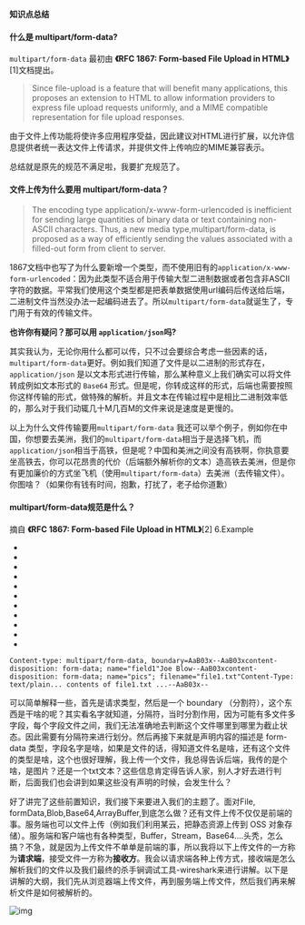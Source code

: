 **知识点总结**

#### 什么是 multipart/form-data?

`multipart/form-data` 最初由 **《RFC 1867: Form-based File Upload in HTML》**[1]文档提出。

> Since file-upload is a feature that will benefit many applications, this proposes an extension to HTML to allow information providers to express file upload requests uniformly, and a MIME compatible representation for file upload responses.

由于文件上传功能将使许多应用程序受益，因此建议对HTML进行扩展，以允许信息提供者统一表达文件上传请求，并提供文件上传响应的MIME兼容表示。

总结就是原先的规范不满足啦，我要扩充规范了。

#### 文件上传为什么要用 multipart/form-data？

> The encoding type application/x-www-form-urlencoded is inefficient for sending large quantities of binary data or text containing non-ASCII characters.  Thus, a new media type,multipart/form-data, is proposed as a way of efficiently sending the values associated with a filled-out form from client to server.

1867文档中也写了为什么要新增一个类型，而不使用旧有的`application/x-www-form-urlencoded`：因为此类型不适合用于传输大型二进制数据或者包含非ASCII字符的数据。平常我们使用这个类型都是把表单数据使用url编码后传送给后端，二进制文件当然没办法一起编码进去了。所以`multipart/form-data`就诞生了，专门用于有效的传输文件。

**也许你有疑问？那可以用 `application/json`吗?**

其实我认为，无论你用什么都可以传，只不过会要综合考虑一些因素的话，`multipart/form-data`更好。例如我们知道了文件是以二进制的形式存在，`application/json` 是以文本形式进行传输，那么某种意义上我们确实可以将文件转成例如文本形式的 `Base64` 形式。但是呢，你转成这样的形式，后端也需要按照你这样传输的形式，做特殊的解析。并且文本在传输过程中是相比二进制效率低的，那么对于我们动辄几十M几百M的文件来说是速度是更慢的。

以上为什么文件传输要用`multipart/form-data` 我还可以举个例子，例如你在中国，你想要去美洲，我们的`multipart/form-data`相当于是选择飞机，而`application/json`相当于高铁，但是呢？中国和美洲之间没有高铁啊，你执意要坐高铁去，你可以花昂贵的代价（后端额外解析你的文本）造高铁去美洲，但是你有更加廉价的方式坐飞机（使用`multipart/form-data`）去美洲（去传输文件）。你图啥？（如果你有钱有时间，抱歉，打扰了，老子给你道歉）

#### multipart/form-data规范是什么？

摘自 **《RFC 1867: Form-based File Upload in HTML》**[2] 6.Example

- 
- 
- 
- 
- 
- 
- 
- 
- 
- 
- 

```
Content-type: multipart/form-data, boundary=AaB03x--AaB03xcontent-disposition: form-data; name="field1"Joe Blow--AaB03xcontent-disposition: form-data; name="pics"; filename="file1.txt"Content-Type: text/plain... contents of file1.txt ...--AaB03x--
```

可以简单解释一些，首先是请求类型，然后是一个 boundary （分割符），这个东西是干啥的呢？其实看名字就知道，分隔符，当时分割作用，因为可能有多文件多字段，每个字段文件之间，我们无法准确地去判断这个文件哪里到哪里为截止状态。因此需要有分隔符来进行划分。然后再接下来就是声明内容的描述是 form-data 类型，字段名字是啥，如果是文件的话，得知道文件名是啥，还有这个文件的类型是啥，这个也很好理解，我上传一个文件，我总得告诉后端，我传的是个啥，是图片？还是一个txt文本？这些信息肯定得告诉人家，别人才好去进行判断，后面我们也会讲到如果这些没有声明的时候，会发生什么？

好了讲完了这些前置知识，我们接下来要进入我们的主题了。面对File, formData,Blob,Base64,ArrayBuffer,到底怎么做？还有文件上传不仅仅是前端的事。服务端也可以文件上传（例如我们利用某云，把静态资源上传到 OSS 对象存储）。服务端和客户端也有各种类型，Buffer，Stream，Base64....头秃，怎么搞？不急，就是因为上传文件不单单是前端的事，所以我将以下上传文件的一方称为**请求端**，接受文件一方称为**接收方**。我会以请求端各种上传方式，接收端是怎么解析我们的文件以及我们最终的杀手锏调试工具-wireshark来进行讲解。以下是讲解的大纲，我们先从浏览器端上传文件，再到服务端上传文件，然后我们再来解析文件是如何被解析的。

![img](https://mmbiz.qpic.cn/mmbiz_png/Ezky0124ibEydCYtaia2ciakOfxCUqDg2icscricVleUa7k4uLSicZFfsaH9KWDhCgxDEibazxqXdtREOrxdvwuH8dKsw/640?wx_fmt=png&tp=webp&wxfrom=5&wx_lazy=1&wx_co=1)

